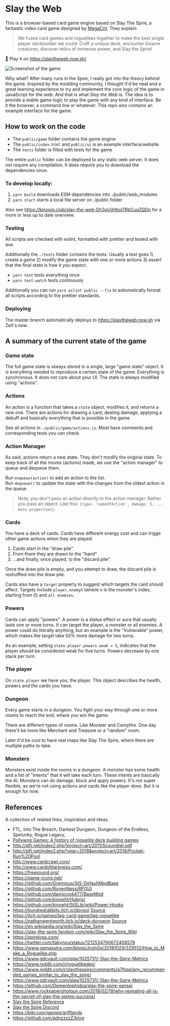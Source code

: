 # Slay the Web
 
This is a browser-based card game engine based on Slay The Spire, a fantastic video card game designed by [MegaCrit](https://www.megacrit.com/). They explain:

> We fused card games and roguelikes together to make the best single player deckbuilder we could. Craft a unique deck, encounter bizarre creatures, discover relics of immense power, and Slay the Spire!

🎴 Play it on https://slaytheweb.now.sh/

![Screenshot of the game](https://i.imgur.com/m9CRCsa.png)

Why what? After many runs in the Spire, I really got into the theory behind the game. Inspired by the modding community, I thought it'd be neat and a great learning experience to try and implement the core logic of the game in JavaScript for the web. And that is what _Slay the Web_ is. The idea is to provide a stable game logic to play the game with any kind of interface. Be it the browser, a command line or whatever. This repo also contains an example interface for the game.

## How to work on the code

- The `public/game` folder contains the game engine
- The `public/index.html` and `public/ui` is an example interface/website
- The `tests` folder is filled with tests for the game

The entire `public` folder can be deployed to any static web server. It does not require any compilation. It does require you to download the dependencies once.

### To develop locally:

1. `yarn build` downloads ESM dependencies into ./public/web_modules 
2. `yarn start` starts a local file server on ./public folder

Also see https://kinopio.club/slay-the-web-Dh3xUjjHbol7RbCuqZQDn for a more or less up to date overview.

### Testing

All scripts are checked with eslint, formatted with prettier and tested with ava.

Additionally the `./tests` folder contains the tests. Usually a test goes 1) create a game 2) modify the game state with one or more actions 3) assert that the final state is how it you expect.

- `yarn test` tests everything once
- `yarn test:watch` tests continously

Additionally you can run `yarn eslint public --fix` to automatically format all scripts according to the prettier standards.

### Deploying

The master branch automatically deploys to https://slaytheweb.now.sh via Zeit's now. 

## A summary of the current state of the game

### Game state

The full game state is always stored in a single, large "game state" object. It is everything needed to reproduce a certain state of the game. Everything is synchronous. It does not care about your UI. The state is always modified using "actions". 

### Actions

An action is a function that takes a `state` object, modifies it, and returns a new one. There are actions for drawing a card, dealing damage, applying a debuff and basically everything that is possible in the game. 

See all actions in `./public/game/actions.js`. Most have comments and corresponding tests you can check.

### Action Manager

As said, actions return a new state. They don't modify the original state. To keep track of all the moves (actions) made, we use the "action manager" to queue and dequeue them.

Run `enqueue(action)` to add an action to the list.  
Run `dequeue()` to update the state with the changes from the oldest action in the queue.

> Note, you don't pass an action directly to the action manager. Rather you pass an object. Like this: `{type: 'nameOfAction', damage: 5, ... more properties}`.

### Cards

You have a deck of cards. Cards have different energy cost and can trigge other game actions when they are played.

1. Cards start in the "draw pile".
2. From there they are drawn to the "hand"
3. ...and finally, once played, to the "discard pile".

Once the draw pile is empty, and you attempt to draw, the discard pile is reshuffled into the draw pile.

Cards also have a `target` property to suggest which targets the card should affect. Targets include `player`, `enemyX` (where x is the monster's index, starting from 0) and `all enemies`.

### Powers

Cards can apply "powers". A power is a status effect or aura that usually lasts one or more turns. It can target the player, a monster or all enemies. A power could do literally anything, but an example is the "Vulnerable" power, which makes the target take 50% more damage for two turns.

As an example, setting `state.player.powers.weak = 5`, indicates that the player should be considered weak for five turns. Powers decrease by one stack per turn.

### The player

On `state.player` we have you, the player. This object describes the health, powers and the cards you have.

### Dungeon

Every game starts in a dungeon. You fight your way through one or more rooms to reach the end, where you win the game.

There are different types of rooms. Like Monster and Campfire. One day there'll be more like Merchant and Treasure or a "random" room.

Later it'd be cool to have real maps like Slay The Spire, where there are multiple paths to take.

### Monsters

Monsters exist inside the rooms in a dungeon. A monster has some health and a list of "intents" that it will take each turn. These intents are basically the AI. Monsters can do damage, block and apply powers. It's not super flexible, as we're not using actions and cards like the player does. But it is enough for now.

## References

A collection of related links, inspiration and ideas.

- FTL, Into The Breach, Darkest Dungeon, Dungeon of the Endless, Spelunky, Rogue Legacy,
- [Pollywog Games: A history of roguelite deck building games](https://pollywog.games/rgdb/)
- http://stfj.net/index2.php?project=art/2011/Scoundrel.pdf
- http://stfj.net/index2.php?year=2018&project=art/2018/Pocket-Run%20Pool
- http://www.cardcrawl.com/
- http://www.cardofdarkness.com/
- https://freesound.org/
- https://game-icons.net/
- https://github.com/Gremious/StS-DefaultModBase
- https://github.com/RonenNess/RPGUI
-	https://github.com/daviscook477/BaseMod
- https://github.com/kiooeht/Hubris/
- https://github.com/kiooeht/StSLib/wiki/Power-Hooks
- https://hundredrabbits.itch.io/donsol [Source](https://github.com/hundredrabbits/Donsol/tree/master/desktop/sources/scripts)
- https://itch.io/games/tag-card-game/tag-roguelike
- https://nathanwentworth.itch.io/deck-dungeon [Source](https://github.com/nathanwentworth/deck-dungeon/)
- https://en.wikipedia.org/wiki/Slay_the_Spire
- https://slay-the-spire.fandom.com/wiki/Slay_the_Spire_Wiki
- https://spirelogs.com/
- https://twitter.com/fabynou/status/1212534790672408578
- https://www.gamasutra.com/blogs/JoshGe/20181029/329512/How_to_Make_a_Roguelike.php
- https://www.gdcvault.com/play/1025731/-Slay-the-Spire-Metrics
- https://www.reddit.com/r/roguelikedev/
- https://www.reddit.com/r/slaythespire/comments/a7lhpq/any_recommended_games_similar_to_slay_the_spire/
- https://www.gdcvault.com/play/1025731/-Slay-the-Spire-Metrics
- https://github.com/Dementophobia/slay-the-spire-sensei
- https://www.rockpapershotgun.com/2018/02/19/why-revealing-all-is-the-secret-of-slay-the-spires-success/
- [Slay the Spire Reference](https://docs.google.com/spreadsheets/u/1/d/1ZsxNXebbELpcCi8N7FVOTNGdX_K9-BRC_LMgx4TORo4/edit?usp=sharing)
- [Slay the Spire Discord](https://discord.gg/slaythespire)
- https://klei.com/games/griftlands
- https://github.com/adnzzzzZ/blog
